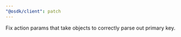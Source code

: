 ```yaml
---
"@osdk/client": patch
---
```


Fix action params that take objects to correctly parse out primary key.
